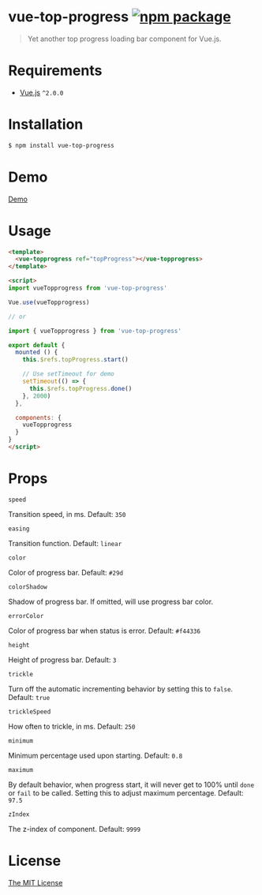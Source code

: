 # vue-top-progress [![npm package](https://img.shields.io/npm/v/vue-top-progress.svg)](https://www.npmjs.com/package/vue-top-progress)

> Yet another top progress loading bar component for Vue.js.

# Requirements

- [Vue.js](https://github.com/vuejs/vue) `^2.0.0`

# Installation

``` bash
$ npm install vue-top-progress
```
# Demo
[Demo](https://dalphyx.github.io/vue-top-progress/)

# Usage
``` html
<template>
  <vue-topprogress ref="topProgress"></vue-topprogress>
</template>

<script>
import vueTopprogress from 'vue-top-progress'

Vue.use(vueTopprogress)

// or

import { vueTopprogress } from 'vue-top-progress'

export default {
  mounted () {
    this.$refs.topProgress.start()

    // Use setTimeout for demo
    setTimeout(() => {
      this.$refs.topProgress.done()
    }, 2000)
  },

  components: {
    vueTopprogress
  }
}
</script>
```

# Props

`speed`

Transition speed, in ms. Default: `350`

`easing`

Transition function. Default: `linear`

`color`

Color of progress bar. Default: `#29d`

`colorShadow`

Shadow of progress bar. If omitted, will use progress bar color.

`errorColor`

Color of progress bar when status is error. Default: `#f44336`

`height`

Height of progress bar. Default: `3`

`trickle`

Turn off the automatic incrementing behavior by setting this to `false`. Default: `true`

`trickleSpeed`

How often to trickle, in ms. Default: `250`

`minimum`

Minimum percentage used upon starting. Default: `0.8`

`maximum`

By default behavior, when progress start, it will never get to 100% until `done` or `fail` to be called. Setting this to adjust maximum percentage. Default: `97.5`

`zIndex`

The z-index of component. Default: `9999`

# License

[The MIT License](http://opensource.org/licenses/MIT)